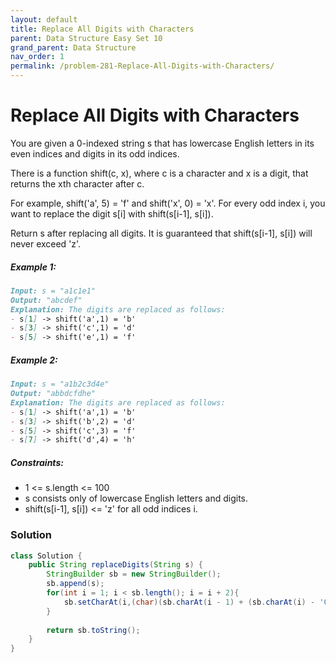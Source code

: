 ```yaml
---
layout: default
title: Replace All Digits with Characters
parent: Data Structure Easy Set 10
grand_parent: Data Structure
nav_order: 1
permalink: /problem-281-Replace-All-Digits-with-Characters/
---
```

# Replace All Digits with Characters
You are given a 0-indexed string s that has lowercase English letters in its even indices and digits in its odd indices.

There is a function shift(c, x), where c is a character and x is a digit, that returns the xth character after c.

For example, shift('a', 5) = 'f' and shift('x', 0) = 'x'.
For every odd index i, you want to replace the digit s[i] with shift(s[i-1], s[i]).

Return s after replacing all digits. It is guaranteed that shift(s[i-1], s[i]) will never exceed 'z'.

##### Example 1:
```markdown
Input: s = "a1c1e1"
Output: "abcdef"
Explanation: The digits are replaced as follows:
- s[1] -> shift('a',1) = 'b'
- s[3] -> shift('c',1) = 'd'
- s[5] -> shift('e',1) = 'f'
```
##### Example 2:
```markdown
Input: s = "a1b2c3d4e"
Output: "abbdcfdhe"
Explanation: The digits are replaced as follows:
- s[1] -> shift('a',1) = 'b'
- s[3] -> shift('b',2) = 'd'
- s[5] -> shift('c',3) = 'f'
- s[7] -> shift('d',4) = 'h'
```
##### Constraints:
* 1 <= s.length <= 100
* s consists only of lowercase English letters and digits.
* shift(s[i-1], s[i]) <= 'z' for all odd indices i.

### Solution
```java
class Solution {
    public String replaceDigits(String s) {
        StringBuilder sb = new StringBuilder();
        sb.append(s);
        for(int i = 1; i < sb.length(); i = i + 2){
            sb.setCharAt(i,(char)(sb.charAt(i - 1) + (sb.charAt(i) - '0')));
        }
        
        return sb.toString();
    }
}
```